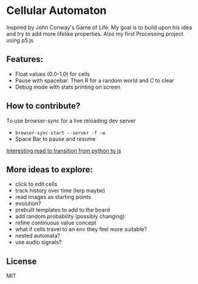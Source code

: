 # Cellular Automaton
Inspired by John Conway's Game of Life. My goal is to build upon his idea and try to add more lifelike properties. Also my first Processing project using p5.js

## Features:
- Float values (0.0-1.0) for cells
- Pause with spacebar. Then R for a random world and C to clear
- Debug mode with stats printing on screen

## How to contribute?
To use browser-sync for a live reloading dev server
- `browser-sync start --server -f -w`
- Space Bar to pause and resume

[Interesting read to transition from python to js](https://realpython.com/python-vs-javascript/)

## More ideas to explore:
- click to edit cells
- track history over time (lerp maybe)
- read images as starting points
- evolution?
- prebuilt templates to add to the board
- add random probability (possibly changing)
- refine continuous value concept
- what if cells travel to an env they feel more suitable?
- nested automata?
- use audio signals?

## License
MIT
